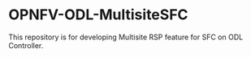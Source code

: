 # OPNFV-ODL-MultisiteSFC

This repository is for developing Multisite RSP feature for SFC on ODL Controller.
